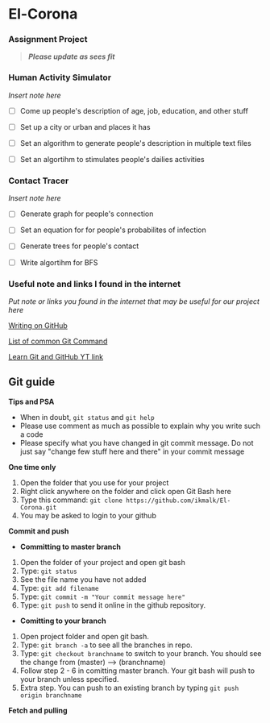 # El-Corona
### Assignment Project

> ***Please update as sees fit***


### Human Activity Simulator

*Insert note here*
- [ ] Come up people's description of age, job, education, and other stuff
- [ ] Set up a city or urban and places it has
- [ ] Set an algorithm to generate people's description in multiple text files
- [ ] Set an algortihm to stimulates people's dailies activities


### Contact Tracer

*Insert note here*

- [ ] Generate graph for people's connection
- [ ] Set an equation for for people's probabilites of infection
- [ ] Generate trees for people's contact
- [ ] Write algortihm for BFS


### Useful note and links I found in the internet

*Put note or links you found in the internet that may be useful for our project here*

[Writing on GitHub](https://help.github.com/en/github/writing-on-github/basic-writing-and-formatting-syntax)

[List of common Git Command](https://github.com/joshnh/Git-Commands)

[Learn Git and GitHub YT link](https://www.youtube.com/playlist?list=PLriKzYyLb28nCh3jJLROcYBvj7ZO0l-3G)


## Git guide

**Tips and PSA**
- When in doubt, `git status` and `git help`
- Please use comment as much as possible to explain why you write such a code
- Please specify what you have changed in git commit message. Do not just say "change few stuff here and there" in your commit message

**One time only**
1. Open the folder that you use for your project
2. Right click anywhere on the folder and click open Git Bash here
3. Type this command: `git clone https://github.com/ikmalk/El-Corona.git`
4. You may be asked to login to your github


**Commit and push**

- **Committing to master branch**
1. Open the folder of your project and open git bash
2. Type: `git status`
3. See the file name you have not added
4. Type: `git add filename`
5. Type: `git commit -m "Your commit message here"`
6. Type: `git push` to send it online in the github repository.

- **Comitting to your branch**
1. Open project folder and open git bash.
2. Type: `git branch -a` to see all the branches in repo.
3. Type: `git checkout branchname` to switch to your branch. You should see the change from (master) --> (branchname)
4. Follow step 2 - 6 in comitting master branch. Your git bash will push to your branch unless specified.
5. Extra step. You can push to an existing branch by typing `git push origin branchname`

**Fetch and pulling**




